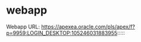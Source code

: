 # webapp

Webapp URL: https://apexea.oracle.com/pls/apex/f?p=9959:LOGIN_DESKTOP:105246031883955:::::
